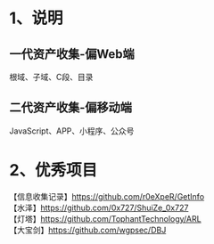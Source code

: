 # 1、说明
## 一代资产收集-偏Web端
根域、子域、C段、目录  
## 二代资产收集-偏移动端
JavaScript、APP、小程序、公众号  

# 2、优秀项目
【信息收集记录】https://github.com/r0eXpeR/GetInfo  
【水泽】https://github.com/0x727/ShuiZe_0x727  
【灯塔】https://github.com/TophantTechnology/ARL  
【大宝剑】https://github.com/wgpsec/DBJ  
